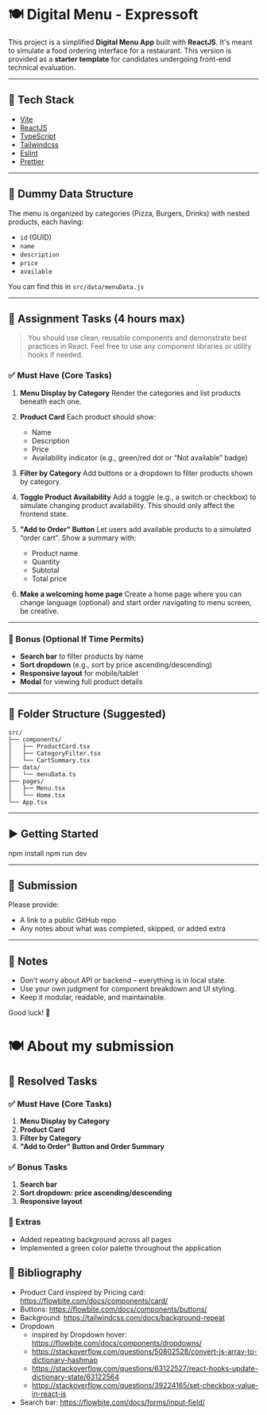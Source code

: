 # 🍽️ Digital Menu - Expressoft

This project is a simplified **Digital Menu App** built with **ReactJS**. It's meant to simulate a food ordering interface for a restaurant. This version is provided as a **starter template** for candidates undergoing front-end technical evaluation.

---

## 🚀 Tech Stack

- [Vite](https://vitejs.dev)
- [ReactJS](https://reactjs.org)
- [TypeScript](https://www.typescriptlang.org)
- [Tailwindcss](https://tailwindcss.com)
- [Eslint](https://eslint.org)
- [Prettier](https://prettier.io)

---

## 🧾 Dummy Data Structure

The menu is organized by categories (Pizza, Burgers, Drinks) with nested products, each having:
- `id` (GUID)
- `name`
- `description`
- `price`
- `available`

You can find this in `src/data/menuData.js`

---

## 🧪 Assignment Tasks (4 hours max)

> You should use clean, reusable components and demonstrate best practices in React. Feel free to use any component libraries or utility hooks if needed.

### ✅ Must Have (Core Tasks)

1. **Menu Display by Category**
   Render the categories and list products beneath each one.

2. **Product Card**
   Each product should show:
   - Name
   - Description
   - Price
   - Availability indicator (e.g., green/red dot or “Not available” badge)

3. **Filter by Category**
   Add buttons or a dropdown to filter products shown by category.

4. **Toggle Product Availability**
   Add a toggle (e.g., a switch or checkbox) to simulate changing product availability. This should only affect the frontend state.

5. **"Add to Order" Button**
   Let users add available products to a simulated “order cart”. Show a summary with:
   - Product name
   - Quantity
   - Subtotal
   - Total price

6. **Make a welcoming home page**
   Create a home page where you can change language (optional) and start order navigating
   to menu screen, be creative.

---

### 🧠 Bonus (Optional If Time Permits)

- **Search bar** to filter products by name
- **Sort dropdown** (e.g., sort by price ascending/descending)
- **Responsive layout** for mobile/tablet
- **Modal** for viewing full product details

---

## 🧱 Folder Structure (Suggested)

```
src/
├── components/
│   ├── ProductCard.tsx
│   ├── CategoryFilter.tsx
│   └── CartSummary.tsx
├── data/
│   └── menuData.ts
├── pages/
│   ├── Menu.tsx
│   └── Home.tsx
└── App.tsx
```

---

## ▶️ Getting Started

npm install
npm run dev

---

## 📩 Submission

Please provide:
- A link to a public GitHub repo
- Any notes about what was completed, skipped, or added extra

---

## 📘 Notes

- Don’t worry about API or backend – everything is in local state.
- Use your own judgment for component breakdown and UI styling.
- Keep it modular, readable, and maintainable.

Good luck! 🚀


# 🍽️ About my submission

## 🧪 Resolved Tasks
### ✅ Must Have (Core Tasks)
1. **Menu Display by Category**
2. **Product Card**
3. **Filter by Category**
5. **"Add to Order" Button and Order Summary**

### ✅ Bonus Tasks
1. **Search bar**
2. **Sort dropdown: price ascending/descending**
3. **Responsive layout**

### 🚀 Extras
- Added repeating background across all pages
- Implemented a green color palette throughout the application

## 📘 Bibliography
- Product Card inspired by Pricing card: https://flowbite.com/docs/components/card/
- Buttons: https://flowbite.com/docs/components/buttons/
- Background: https://tailwindcss.com/docs/background-repeat
- Dropdown
  - inspired by Dropdown hover: https://flowbite.com/docs/components/dropdowns/
  - https://stackoverflow.com/questions/50802528/convert-js-array-to-dictionary-hashmap
  - https://stackoverflow.com/questions/63122527/react-hooks-update-dictionary-state/63122564
  - https://stackoverflow.com/questions/39224165/set-checkbox-value-in-react-js
- Search bar: https://flowbite.com/docs/forms/input-field/
